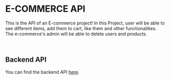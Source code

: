 # E-COMMERCE API
<p>This is the API of an E-commerce project! In this Project, user will be able to see different items, add them to cart, like them and other functionalities. The e-commerce's admin will be able to delete users and products.</p> <br/>

## Backend API
You can find the backend API [here](https://github.com/vinicgoulart/ecommerceapi).